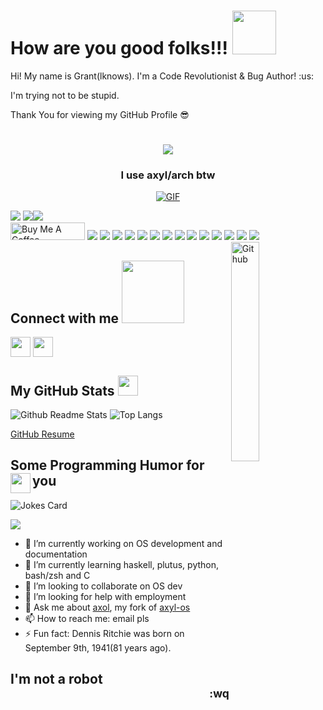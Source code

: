 <h1> How are you good folks!!! <img src = "https://raw.githubusercontent.com/MartinHeinz/MartinHeinz/master/wave.gif" width = 70px> </h1>
<p align='center'>  
</p>
<div size='30px'>Hi! My name is Grant(lknows). I'm a Code Revolutionist & Bug Author! :us: 
  
  I'm trying not to be stupid. 
  
  Thank You for viewing my GitHub Profile 😎
  
</div>
<h1 align=center><img src="https://readme-typing-svg.herokuapp.com?font=jetbrains+mono&color=%61afef&size=22&center=true&vCenter=true&lines=Python%2C+C%2C+Linux;Axyl%2C+Lua%2C+Haskell"></h1>
  
<h3 align="center"> I use axyl/arch btw </h3>
<p align="center">
<a href="https://venmo.com/u/Alexnander">
<img align="center" alt="GIF" src="https://static.apester.com/user-images/66/66990c9c68ef205ac02683b905a15dc5.gif" /></p></a>

<div size='24px'>
<a href="https://en.liberapay.com/lknows/donate"><img src="https://hits.seeyoufarm.com/api/count/incr/badge.svg?url=https%3A%2F%2Fgithub.com%2Flknows%2Fhit-counter&count_bg=%23C03DC8&title_bg=%23555555&icon=&icon_color=%23E7E7E7&title=hits&edge_flat=false"/></a>
<a href="https://en.liberapay.com/lknows/donate"><img src="https://img.shields.io/liberapay/goal/lknows.svg?logo=liberapay"><img src="https://img.shields.io/liberapay/patrons/lknows.svg?logo=liberapay">
</div></a>
<a href="https://www.buymeacoffee.com/lknows" target="_blank"><img src="https://cdn.buymeacoffee.com/buttons/default-blue.png" alt="Buy Me A Coffee" height="28" width="119"></a>
<a href="https://www.linkedin.com/in/grant-a-fisher/"><img src="https://img.shields.io/badge/linkedin-%230077B5.svg?&style=for-the-badge&logo=linkedin&logoColor=white" /></a>
<a href="mailto:easyg53@gmail.com?subject=Hello%20Grant,"><img src="https://img.shields.io/badge/Gmail-D14836?style=for-the-badge&logo=gmail&logoColor=white" /></a>
<a href="https://www.getmonero.org"><img src="https://img.shields.io/badge/monero-FF6600?style=for-the-badge&logo=monero&logoColor=white" /></a>
<a href="https://www.gimp.org/"><img src="https://img.shields.io/badge/Gimp-657D8B?style=for-the-badge&logo=gimp&logoColor=FFFFFF" /></a>
<a href="https://inkscape.org/"><img src="https://img.shields.io/badge/Inkscape-e0e0e0?style=for-the-badge&logo=inkscape&logoColor=080A13" /></a>
<a href="https://www.reddit.com/u/AManWhoSaysNo"><img src="https://img.shields.io/badge/Reddit-%23FF4500.svg?style=for-the-badge&logo=Reddit&logoColor=white" /></a>
<a href="https://https://stackexchange.com/users/478675"><img src="https://img.shields.io/badge/StackExchange-%23ffffff.svg?style=for-the-badge&logo=StackExchange&logoColor=white" /></a>
<a href="https://stackoverflow.com/users/890912"><img src="https://img.shields.io/badge/-Stackoverflow-FE7A16?style=for-the-badge&logo=stack-overflow&logoColor=white" /></a>
<a href="https://www.duolingo.com/profile/alexalad"><img src="https://img.shields.io/badge/Duolingo-%234DC730.svg?style=for-the-badge&logo=Duolingo&logoColor=white" /></a>
<a href="https://exercism.org/profiles/lknows"><img src="https://img.shields.io/badge/Exercism-009CAB?style=for-the-badge&logo=exercism&logoColor=white" /></a>
<a href="http://www.khanacademy.org/profile/lknows"><img src="https://img.shields.io/badge/KhanAcademy-%2314BF96.svg?style=for-the-badge&logo=KhanAcademy&logoColor=white" /></a>
<a href="https://steamcommunity.com/id/dewgiekins"><img src="https://img.shields.io/badge/steam-%23000000.svg?style=for-the-badge&logo=steam&logoColor=white" /></a>
<a href="https://account.xbox.com/en-us/Profile?xr=TheDewg"><img src="https://img.shields.io/badge/xbox-%23107C10.svg?style=for-the-badge&logo=xbox&logoColor=white" /></a>
<a href="https://github.com/lknows/neovim"><img src="https://img.shields.io/badge/NeoVim-%2357A143.svg?&style=for-the-badge&logo=neovim&logoColor=white" /></a>

<img width="30%" align="right" alt="Github" src="https://raw.githubusercontent.com/onimur/.github/master/.resources/git-header.svg" />
<h2> Connect with me <img src='https://raw.githubusercontent.com/ShahriarShafin/ShahriarShafin/main/Assets/handshake.gif' width="100px"> </h2>
<a href = 'https://www.github.com/lknows'> <img width = '32px' align= 'center' src="https://cdn-icons-png.flaticon.com/512/733/733553.png"/></a>
<a href = 'https://gitlab.com/lknows'> <img width = '32px' align= 'center' src="https://cdn-icons-png.flaticon.com/512/5968/5968853.png"/></a>

<h2> My GitHub Stats <img src='https://media1.giphy.com/media/du3J3cXyzhj75IOgvA/giphy.gif?cid=ecf05e47x2g034i9pzwtzzsd3xgg2w9nr94t4tflbbgo3008&rid=giphy.gif' width='32px'> </h2>
  
![Github Readme Stats](https://github-readme-stats.vercel.app/api?username=lknows&show_icons=true&bg_color=161320&text_color=D9E0EE&icon_color=DDB6F2&title_color=96CDFB)
![Top Langs](https://github-readme-stats.vercel.app/api/top-langs/?username=lknows&layout=compact&bg_color=161320&text_color=D9E0EE&icon_color=DDB6F2&title_color=96CDFB)

[GitHub Resume](https://resume.github.io/?lknows)

<h2> Some Programming Humor for you <img align ='left' 
src='https://media2.giphy.com/media/UQDSBzfyiBKvgFcSTw/giphy.gif?cid=ecf05e47p3cd513axbek3f56ti3jzizq8hincw20jauyyfyw&rid=giphy.gif' width = '32px'></h2>

![Jokes Card](https://readme-jokes.vercel.app/api?hideBorder&theme=tokyonight)


![](https://komarev.com/ghpvc/?username=lknows&color=blueviolet&style=flat)

- 🔭 I’m currently working on OS development and documentation
- 🌱 I’m currently learning haskell, plutus, python, bash/zsh and C
- 👯 I’m looking to collaborate on OS dev
- 🤔 I’m looking for help with employment
- 💬 Ask me about [axol](https://github.com/lknows/axyl-iso), my fork of [axyl-os](https://github.com/axyl-os/axyl-iso)
- 📫 How to reach me: email pls
- ⚡ Fun fact: Dennis Ritchie was born on September 9th, 1941(81 years ago).

<h2> I'm not a robot</h>
 
<div align='right'>
<sub>:wq</sub>
</div>
